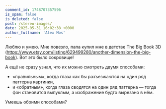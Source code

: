 ```yaml
---
comment_id: 1748707357596
is_spam: false
is_deleted: false
post: /stereo-images/
date: 2025-05-31 16:02:38 +0000
author_fullname: 'Alex Mos'
---
```


Люблю и умею. Мне повезло, папа купил мне в детстве The Big Book 3D (https://www.etsy.com/listing/629499280/another-dimension-the-big-book). Вот это было сокровище!

А ещё не сразу узнал, что их можно смотреть двумя способами:
* «правильным», когда глаза как бы разъезжаются на один ряд паттерна картинки,
* и «обратным», когда глаза сводятся на один ряд паттерна — тогда фон становится выпуклым, а изображение будто вырезано в нём.

Умеешь обоими способами?
